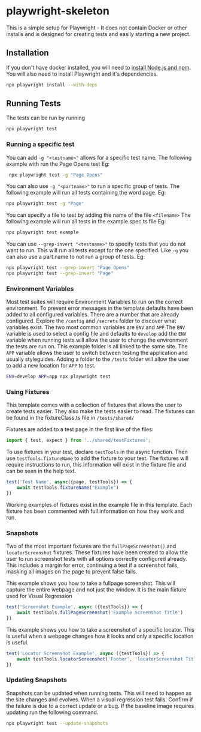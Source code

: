 # playwright-skeleton

This is a simple setup for Playwright - It does not contain Docker or other installs and is designed for creating tests and easily starting a new project.

## Installation

If you don't have docker installed, you will need to [install Node.js and npm](https://nodejs.org/). You will also need to install Playwright and it's dependencies.
```bash
npx playwright install --with-deps
```
## Running Tests

The tests can be run by running
```bash
npx playwright test
```

### Running a specific test
You can add `-g "<testname>"` allows for a specific test name. The following example with run the Page Opens test Eg:
```bash
 npx playwright test -g "Page Opens"
```
You can also use `-g "<partname>"` to run a specific group of tests. The following example will run all tests containing the word page. Eg:
```bash
npx playwright test -g "Page"
```

You can specify a file to test by adding the name of the file `<filename>` The following example will run all tests in the example.spec.ts file Eg:
```bash
npx playwright test example
```
You can use `--grep-invert "<testname>"` to specify tests that you do not want to run. This will run all tests except for the one specified. Like `-g` you can also use a part name to not run a group of tests. Eg:
```bash
npx playwright test --grep-invert "Page Opens"
npx playwright test --grep-invert "Page"
```

### Environment Variables 
Most test suites will require Environment Variables to run on the correct environment. To prevent error messages in the template defaults have been added to all configured variables. There are a number that are already configured. Explore the `/config` and `/secrets` folder to discover what variables exist. 
The two most common variables are `ENV` and `APP`
The `ENV` variable is used to select a config file and defaults to `develop` add the `ENV` variable when running tests will allow the user to change the environment the tests are run on. This example folder is all linked to the same site. 
The `APP` variable allows the user to switch between testing the application and usually styleguides. Adding a folder to the `/tests` folder will allow the user to add a new location for `APP` to test. 
```bash
ENV=develop APP=app npx playwright test
```

### Using Fixtures
This template comes with a collection of fixtures that allows the user to create tests easier. They also make the tests easier to read. The fixtures can be found in the fixtureClass.ts file in `/tests/shared/` 

Fixtures are added to a test page in the first line of the files:
```typescript
import { test, expect } from '../shared/testFixtures';
```

To use fixtures in your test, declare `testTools` in the async function. Then use `testTools.fixtureName` to add the fixture to your test. The fixtures will require instructions to run, this information will exist in the fixture file and can be seen in the help text. 
```typescript
test('Test Name', async({page, testTools}) => {
    await testTools.fixtureName("Example")
})
```
Working examples of fixtures exist in the example file in this template. Each fixture has been commented with full information on how they work and run. 

### Snapshots

Two of the most important fixtures are the `fullPageScreenshot()` and `locatorScreenshot` fixtures. These fixtures have been created to allow the user to run screenshot tests with all options correctly configured already. This includes a margin for error, continuing a test if a screenshot fails, masking all images on the page to prevent false fails.  

This example shows you how to take a fullpage screenshot. This will capture the entire webpage and not just the window. It is the main fixture used for Visual Regression
```typescript
test('Screenshot Example', async ({testTools}) => {
    await testTools.fullPageScreenshot('Example Screenshot Title')
})
```
This example shows you how to take a screenshot of a specific locator. This is useful when a webpage changes how it looks and only a specific location is useful. 
```typescript
test('Locator Screenshot Example', async ({testTools}) => {
    await testTools.locatorScreenshot('Footer', 'locatorScreenshot Title')
})
```
### Updating Snapshots
Snapshots can be updated when running tests. This will need to happen as the site changes and evolves. When a visual regression test fails. Confirm if the failure is due to a correct update or a bug. If the baseline image requires updating run the following command. 

```bash
npx playwright test --update-snapshots
```
